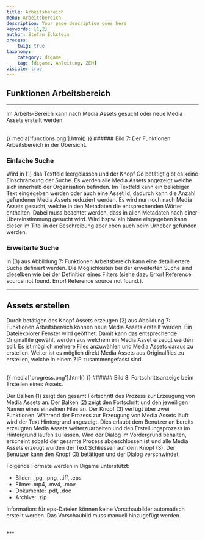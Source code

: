 ```yaml
---
title: Arbeitsbereich
menu: Arbeitsbereich
description: Your page description goes here
keywords: [1,2]
author: Stefan Eckstein
process:
	twig: true
taxonomy:
    category: digame
    tag: [digame, Anleitung, ZEM]
visible: true
---
```


## Funktionen Arbeitsbereich

***

Im Arbeits-Bereich kann nach Media Assets gesucht oder neue Media Assets erstellt werden.

<br>
{{ media['functions.png'].html() }}
###### Bild 7: Der Funktionen Arbeitsbereich in der Übersicht.
<br>

### Einfache Suche

Wird in (1) das Textfeld leergelassen und der Knopf Go betätigt gibt es keine Einschränkung der Suche. Es werden alle Media Assets angezeigt welche sich innerhalb der Organisation befinden. Im Textfeld kann ein beliebiger Text eingegeben werden oder auch eine Asset Id, dadurch kann die Anzahl gefundener Media Assets reduziert werden. Es wird nur noch nach Media Assets gesucht, welche in den Metadaten die entsprechenden Wörter enthalten. Dabei muss beachtet werden, dass in allen Metadaten nach einer Übereinstimmung gesucht wird. Wird bspw. ein Name eingegeben kann dieser im Titel in der Beschreibung aber eben auch beim Urheber gefunden werden.

### Erweiterte Suche

In (3) aus Abbildung 7: Funktionen Arbeitsbereich kann eine detailliertere Suche definiert werden. Die Möglichkeiten bei der erweiterten Suche sind dieselben wie bei der Definition eines Filters (siehe dazu Error! Reference source not found. Error! Reference source not found.).

***

## Assets erstellen

Durch betätigen des Knopf Assets erzeugen (2) aus Abbildung 7: Funktionen Arbeitsbereich können neue Media Assets erstellt werden.
Ein Dateiexplorer Fenster wird geöffnet. Damit kann das entsprechende Originalfile gewählt werden aus welchem ein Media Asset erzeugt werden soll.
Es ist möglich mehrere Files anzuwählen und Media Assets daraus zu erstellen. Weiter ist es möglich direkt Media Assets aus Originalfiles zu erstellen, welche in einem ZIP zusammengefasst sind.

<br>
{{ media['progress.png'].html() }}
###### Bild 8: Fortschrittsanzeige beim Erstellen eines Assets.
<br>

Der Balken (1) zeigt den gesamt Fortschritt des Prozess zur Erzeugung von Media Assets an.
Der Balken (2) zeigt den Fortschritt und den jeweiligen Namen eines einzelnen Files an.
Der Knopf (3) verfügt über zwei Funktionen. Während der Prozess zur Erzeugung von Media Assets läuft wird der Text Hintergrund angezeigt. Dies erlaubt dem Benutzer an bereits erzeugten Media Assets weiterzuarbeiten und den Erstellungsprozess im Hintergrund laufen zu lassen. Wird der Dialog im Vordergrund behalten, erscheint sobald der gesamte Prozess abgeschlossen ist und alle Media Assets erzeugt wurden der Text Schliessen auf dem Knopf (3). Der Benutzer kann den Knopf (3) betätigen und der Dialog verschwindet.

Folgende Formate werden in Digame unterstützt:

- Bilder: .jpg, .png, .tiff, .eps
- Filme: .mp4, .mv4, .mov
- Dokumente: .pdf, .doc
- Archive: .zip

Information: für eps-Dateien können keine Vorschaubilder automatisch erstellt werden. Das Vorschaubild muss manuell hinzugefügt werden.


<br>
***







